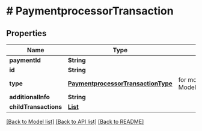 # # PaymentprocessorTransaction


## Properties 


Name | Type | Description | Notes
------------ | ------------- | ------------- | -------------
**paymentId**| **String** |   |
**id**| **String** |   |
**type**| [**PaymentprocessorTransactionType**](PaymentprocessorTransactionType.md) |  for more information please, see Model/PaymentprocessorTransactionType.php  | [optional] [default to PaymentprocessorTransactionType.UNKNOWN]
**additionalInfo**| **String** |   | [optional]
**childTransactions**| [**List<PaymentprocessorTransaction>**](PaymentprocessorTransaction.md) |   | [optional] [default to new ArrayList<>()]


[[Back to Model list]](../../README.md#models) [[Back to API list]](../../README.md#endpoints) [[Back to README]](../../README.md)

